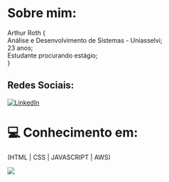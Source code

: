 # Sobre mim:
Arthur Roth {<br>
  Análise e Desenvolvimento de Sistemas - Uniasselvi;<br>
  23 anos;<br>
  Estudante procurando estágio;<br>
  }

## Redes Sociais:
[![LinkedIn](https://img.shields.io/badge/LinkedIn-%230077B5.svg?logo=linkedin&logoColor=white)](https://www.linkedin.com/in/arthur-dos-santos-roth-9b3a69235/) 

# 💻 Conhecimento em:
(HTML | CSS | JAVASCRIPT | AWS)

![](https://github-readme-stats.vercel.app/api/top-langs/?username=arthurroth29&theme=default_repocard&hide_border=false&include_all_commits=false&count_private=false&layout=compact)

<!-- Proudly created with GPRM ( https://gprm.itsvg.in ) -->
